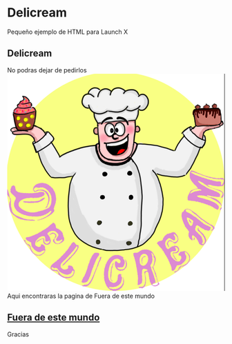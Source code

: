 # Delicream
Pequeño ejemplo de HTML para Launch X

## Delicream
No podras dejar de pedirlos
![Image text](https://github.com/Miller1999/Delicream/blob/main/Logo.jpg)
Aqui encontraras la pagina de Fuera de este mundo 
## [Fuera de este mundo](https://miller1999.github.io/Comidas-Rapidas-Fuera-de-este-mundo/ComidaRapidaFueradeestemundo.html) 

Gracias
